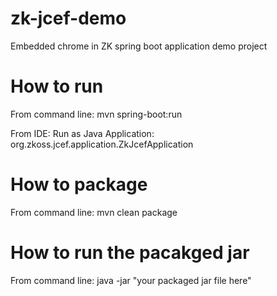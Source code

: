 # zk-jcef-demo
Embedded chrome in ZK spring boot application demo project

# How to run

From command line:
mvn spring-boot:run

From IDE:
Run as Java Application: org.zkoss.jcef.application.ZkJcefApplication


# How to package
From command line: mvn clean package

# How to run the pacakged jar
From command line: java -jar "your packaged jar file here"
